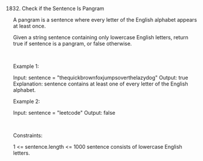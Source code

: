 1832. Check if the Sentence Is Pangram

A pangram is a sentence where every letter of the English alphabet appears at least once.

Given a string sentence containing only lowercase English letters, return true if sentence is a pangram, or false otherwise.

 

Example 1:

Input: sentence = "thequickbrownfoxjumpsoverthelazydog"
Output: true
Explanation: sentence contains at least one of every letter of the English alphabet.


Example 2:

Input: sentence = "leetcode"
Output: false


 

Constraints:

1 <= sentence.length <= 1000
sentence consists of lowercase English letters.